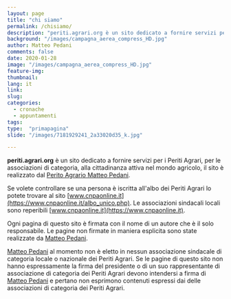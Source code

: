 ```yaml
---
layout: page
title: "chi siamo"
permalink: /chisiamo/
description: "periti.agrari.org è un sito dedicato a fornire servizi per i Periti Agrari, per le associazioni di categoria, alla cittadinanza attiva nel mondo agricolo, il sito è realizzato dal Perito Agrario Matteo Pedani."
background: "/images/campagna_aerea_compress_HD.jpg"
author: Matteo Pedani
comments: false
date: 2020-01-28 
image: "/images/campagna_aerea_compress_HD.jpg"
feature-img: 
thumbnail: 
lang: it
link: 
slug: 
categories:
  - cronache
  - appuntamenti
tags:
type:  "primapagina"
slide: "/images/7181929241_2a33020d35_k.jpg"

---
```


**periti.agrari.org** è un sito dedicato a fornire servizi per i Periti Agrari, per le associazioni di categoria, alla cittadinanza attiva nel mondo agricolo, il sito è realizzato dal [Perito Agrario Matteo Pedani](/matteo.pedani/).

Se volete controllare se una persona è iscritta all'albo dei Periti Agrari lo potete trovare al sito [www.cnpaonline.it](https://www.cnpaonline.it/albo_unico.php).
Le associazioni sindacali  locali sono reperibili  [www.cnpaonline.it](https://www.cnpaonline.it).

Ogni pagina di questo sito è firmata con il nome di  un autore  che è il solo responsabile.
Le pagine non firmate in maniera esplicita sono state realizzate da  [Matteo Pedani](/matteo.pedani/).

[Matteo Pedani](/matteo.pedani/) al momento non è eletto in nessun associazione sindacale di categoria locale o nazionale dei Periti Agrari.  Se  le pagine di questo sito non hanno espressamente la firma del presidente o di un suo rappresentante di associazione di categoria dei Periti Agrari devono intendersi a firma di [Matteo Pedani](/matteo.pedani/) e pertano non esprimono contenuti espressi dai delle associazioni di categoria dei Periti Agrari.
